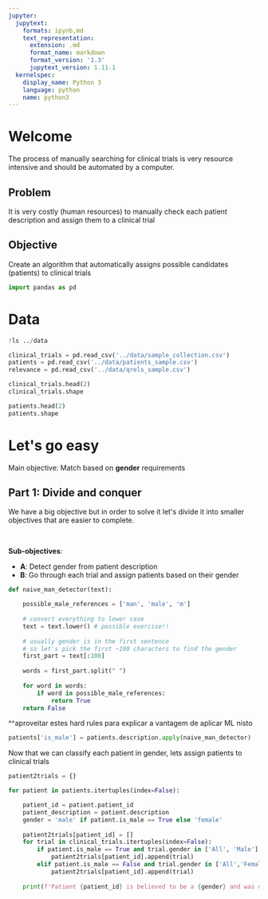 ```yaml
---
jupyter:
  jupytext:
    formats: ipynb,md
    text_representation:
      extension: .md
      format_name: markdown
      format_version: '1.3'
      jupytext_version: 1.11.1
  kernelspec:
    display_name: Python 3
    language: python
    name: python3
---
```


# Welcome

The process of manually searching for clinical trials is very resource intensive and should be automated by a computer.

## Problem
It is very costly (human resources) to manually check each patient description and assign them to a clinical trial

## Objective

Create an algorithm that automatically assigns possible candidates (patients) to clinical trials

```python
import pandas as pd
```

# Data

```python
!ls ../data
```

```python
clinical_trials = pd.read_csv('../data/sample_collection.csv')
patients = pd.read_csv('../data/patients_sample.csv')
relevance = pd.read_csv('../data/qrels_sample.csv')
```

```python
clinical_trials.head(2)
clinical_trials.shape

patients.head(2)
patients.shape
```

<!-- #region -->
# Let's go easy


Main objective: Match based on **gender** requirements
<!-- #endregion -->

## Part 1: Divide and conquer

We have a big objective but in order to solve it let's divide it into smaller objectives that are easier to complete.

<br>

**Sub-objectives**:
- **A**: Detect gender from patient description
- **B**: Go through each trial and assign patients based on their gender

```python
def naive_man_detector(text):

    possible_male_references = ['man', 'male', 'm']
    
    # convert everything to lower case
    text = text.lower() # possible exercise!!
    
    # usually gender is in the first sentence
    # so let's pick the first ~100 characters to find the gender
    first_part = text[:100]
    
    words = first_part.split(" ")
    
    for word in words:
        if word in possible_male_references:
            return True
    return False
```

^^aproveitar estes hard rules para explicar a vantagem de aplicar ML nisto

```python
patients['is_male'] = patients.description.apply(naive_man_detector)
```

Now that we can classify each patient in gender, lets assign patients to clinical trials

```python
patient2trials = {}

for patient in patients.itertuples(index=False):

    patient_id = patient.patient_id
    patient_description = patient.description
    gender = 'male' if patient.is_male == True else 'female'
    
    patient2trials[patient_id] = []
    for trial in clinical_trials.itertuples(index=False):
        if patient.is_male == True and trial.gender in ['All', 'Male']:
            patient2trials[patient_id].append(trial)
        elif patient.is_male == False and trial.gender in ['All','Female']:
            patient2trials[patient_id].append(trial)
            
    print(f'Patient {patient_id} is believed to be a {gender} and was matched to {len(patient2trials[patient_id])} trials!')
```
